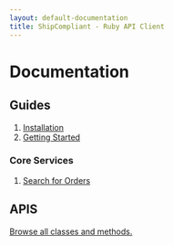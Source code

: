 ```yaml
---
layout: default-documentation
title: ShipCompliant - Ruby API Client
---
```


# Documentation

## Guides

1. [Installation](./installation.html)
2. [Getting Started](./getting-started.html)

### Core Services

1. [Search for Orders](./search_sales_orders.html)

## APIS
[Browse all classes and methods.](../rdoc)
